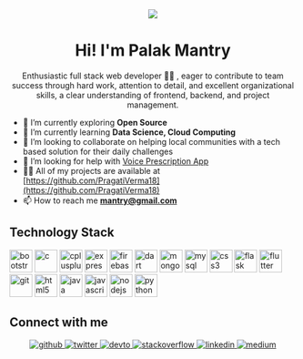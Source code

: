 <!-- <h1 align="center">Hi 👋, I'm Pragati Verma</h1> -->
<div align="center">
<img src="https://user-images.githubusercontent.com/42115530/92640221-9728ca00-f2fa-11ea-8994-c72b26e937de.gif" align="center"/>
</div>
<h1 align="center">Hi! I'm Palak Mantry</h1>
<p align="center">Enthusiastic full stack web developer 👨‍💻 , eager to contribute to team success through hard work, attention to detail, and
excellent organizational skills, a clear understanding of frontend, backend, and project management.</p>


- 🔭 I’m currently exploring  **Open Source**
- 🌱 I’m currently learning **Data Science, Cloud Computing**
- 👯 I’m looking to collaborate on helping local communities with a tech based solution for their daily challenges
- 🤝 I’m looking for help with [Voice Prescription App](https://github.com/PragatiVerma18/Resume-Station)
- 👨‍💻 All of my projects are available at [https://github.com/PragatiVerma18](https://github.com/PragatiVerma18)
- 📫 How to reach me **mantry@gmail.com**


## Technology Stack

<p align="left"><img src="https://devicons.github.io/devicon/devicon.git/icons/bootstrap/bootstrap-plain.svg" alt="bootstrap" width="40" height="40"/> 
  <img src="https://devicons.github.io/devicon/devicon.git/icons/c/c-original.svg" alt="c" width="40" height="40"/> <img src="https://devicons.github.io/devicon/devicon.git/icons/cplusplus/cplusplus-original.svg" alt="cplusplus" width="40" height="40"/>  <img src="https://devicons.github.io/devicon/devicon.git/icons/express/express-original-wordmark.svg" alt="express" width="40" height="40"/> <img src="https://www.vectorlogo.zone/logos/firebase/firebase-icon.svg" alt="firebase" width="40" height="40"/>
  <img src="https://www.vectorlogo.zone/logos/dartlang/dartlang-icon.svg" alt="dart" width="40" height="40"/> 
<img src="https://devicons.github.io/devicon/devicon.git/icons/mongodb/mongodb-original-wordmark.svg" alt="mongodb" width="40" height="40"/> 
<img src="https://devicons.github.io/devicon/devicon.git/icons/mysql/mysql-original-wordmark.svg" alt="mysql" width="40" height="40"/> 
<img src="https://devicons.github.io/devicon/devicon.git/icons/css3/css3-original-wordmark.svg" alt="css3" width="40" height="40"/>
<img src="https://www.vectorlogo.zone/logos/pocoo_flask/pocoo_flask-icon.svg" alt="flask" width="40" height="40"/> <img src="https://www.vectorlogo.zone/logos/flutterio/flutterio-icon.svg" alt="flutter" width="40" height="40"/> <img src="https://www.vectorlogo.zone/logos/git-scm/git-scm-icon.svg" alt="git" width="40" height="40"/> <img src="https://devicons.github.io/devicon/devicon.git/icons/html5/html5-original-wordmark.svg" alt="html5" width="40" height="40"/> <img src="https://devicons.github.io/devicon/devicon.git/icons/java/java-original-wordmark.svg" alt="java" width="40" height="40"/> <img src="https://devicons.github.io/devicon/devicon.git/icons/javascript/javascript-original.svg" alt="javascript" width="40" height="40"/> <img src="https://devicons.github.io/devicon/devicon.git/icons/nodejs/nodejs-original-wordmark.svg" alt="nodejs" width="40" height="40"/> <img src="https://devicons.github.io/devicon/devicon.git/icons/python/python-original.svg" alt="python" width="40" height="40"/>



## Connect with me  
<div align="center">
<a href="https://github.com/PragatiVerma18" target="_blank">
<img src=https://img.shields.io/badge/github-%2324292e.svg?&style=for-the-badge&logo=github&logoColor=white alt=github style="margin-bottom: 5px;" />
</a>
<a href="https://twitter.com/MantryPalak" target="_blank">
<img src=https://img.shields.io/badge/twitter-%2300acee.svg?&style=for-the-badge&logo=twitter&logoColor=white alt=twitter style="margin-bottom: 5px;" />
</a>
<a href="https://dev.to/pragativerma18" target="_blank">
<img src=https://img.shields.io/badge/dev.to-%2308090A.svg?&style=for-the-badge&logo=dev.to&logoColor=white alt=devto style="margin-bottom: 5px;" />
</a>
<a href="https://stackoverflow.com/users/10364459" target="_blank">
<img src=https://img.shields.io/badge/stackoverflow-%23F28032.svg?&style=for-the-badge&logo=stackoverflow&logoColor=white alt=stackoverflow style="margin-bottom: 5px;" />
</a>
<a href="https://www.linkedin.com/in/palak-mantry/" target="_blank">
<img src=https://img.shields.io/badge/linkedin-%231E77B5.svg?&style=for-the-badge&logo=linkedin&logoColor=white alt=linkedin style="margin-bottom: 5px;" />
</a>
<a href="https://medium.com/@itispragativerma" target="_blank">
<img src=https://img.shields.io/badge/medium-%23292929.svg?&style=for-the-badge&logo=medium&logoColor=white alt=medium style="margin-bottom: 5px;" />
</a>  
